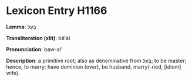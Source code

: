 # Lexicon Entry H1166

**Lemma**: בָּעַל

**Transliteration (xlit)**: bâʻal

**Pronunciation**: baw-al'

**Description**:
a primitive root; also as denominative from בַּעַל; to be master; hence, to marry; have dominion (over), be husband, marry(-ried, [idiom] wife).
